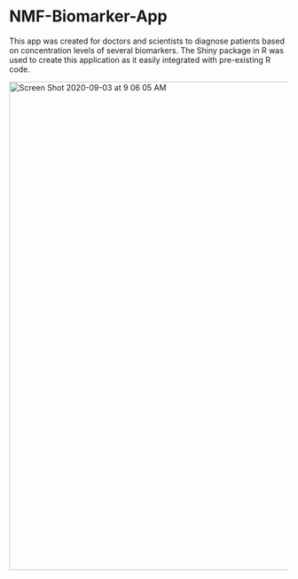 # NMF-Biomarker-App
This app was created for doctors and scientists to diagnose patients based on concentration levels of several biomarkers. The Shiny package in R was used to create this application as it easily integrated with pre-existing R code. 

<img width="880" alt="Screen Shot 2020-09-03 at 9 06 05 AM" src="https://user-images.githubusercontent.com/21224282/92133820-10d62a80-edc6-11ea-8c01-c10083ad063b.png">
